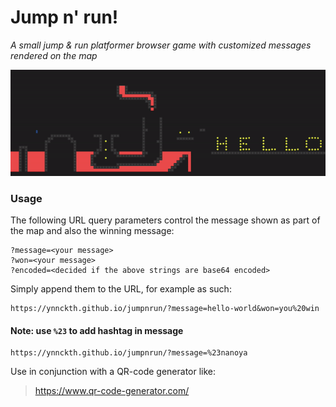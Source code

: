 # Jump n' run!
*A small jump & run platformer browser game with customized messages rendered on the map*

<img src="docs/assets/screenshot.gif" width="600px" />

### Usage

The following URL query parameters control the message shown as part of the map and also the winning message:
```
?message=<your message>
?won=<your message>
?encoded=<decided if the above strings are base64 encoded>
```
Simply append them to the URL, for example as such: 
```
https://ynnckth.github.io/jumpnrun/?message=hello-world&won=you%20win
```

#### Note: use `%23` to add hashtag in message
```
https://ynnckth.github.io/jumpnrun/?message=%23nanoya
```

Use in conjunction with a QR-code generator like:
> https://www.qr-code-generator.com/
